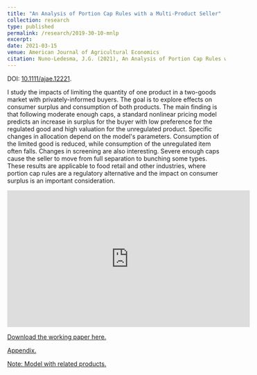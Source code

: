 ```yaml
---
title: "An Analysis of Portion Cap Rules with a Multi-Product Seller"
collection: research
type: published
permalink: /research/2019-30-10-mnlp
excerpt:
date: 2021-03-15
venue: American Journal of Agricultural Economics
citation: Nuno‐Ledesma, J.G. (2021), An Analysis of Portion Cap Rules with a Multiproduct Seller. American Journal of Agricultural Economics.
---
```


DOI: [10.1111/ajae.12221](https://doi.org/10.1111/ajae.12221).

I study the impacts of limiting the quantity of one product in a two-goods market with privately-informed buyers. The goal is to explore effects on consumer surplus and consumption of both products. The main finding is that following moderate enough caps, a standard nonlinear pricing model predicts an increase in surplus for the buyer with low preference for the regulated good and high valuation for the unregulated product. Specific changes in allocation depend on the model's parameters. Consumption of the limited good is reduced, while consumption of the unregulated item often falls.  Changes in screening are also interesting. Severe enough caps cause the seller to move from full separation to bunching some types. These results are applicable to food retail and other industries, where portion cap rules are a regulatory alternative and the impact on consumer surplus is an important consideration. 

<iframe width="560" height="315" src="https://www.youtube.com/embed/RF24TWyw0q0" title="YouTube video player" frameborder="0" allow="accelerometer; autoplay; clipboard-write; encrypted-media; gyroscope; picture-in-picture" allowfullscreen></iframe>

[Download the working paper here.](https://jgnunol.github.io/files/multicap.pdf) 


[Appendix.](https://jgnunol.github.io/files/multicapAppendix.pdf)


[Note: Model with related products.](https://jgnunol.github.io/files/multicapNote.pdf)
